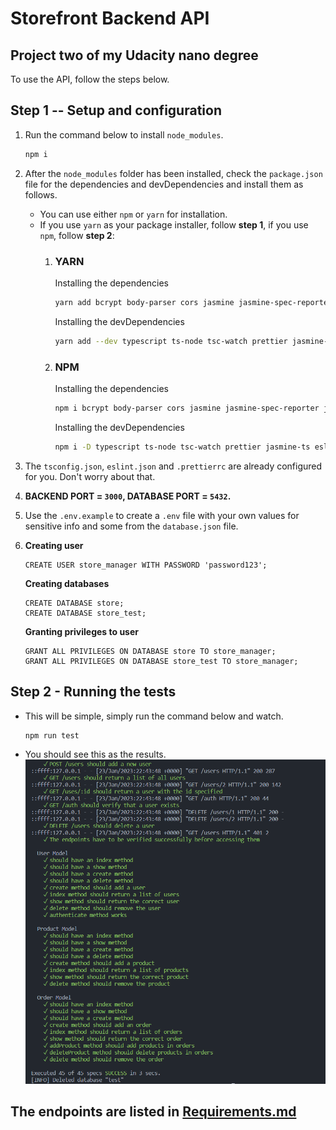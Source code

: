 # Storefront Backend API
## Project two of my Udacity nano degree

To use the API, follow the steps below.
## **Step 1 -- Setup and configuration**

1. Run the command below to install `node_modules`.
    ```bash
    npm i
    ```
1. After the `node_modules` folder has been installed, check the `package.json` file for the dependencies and devDependencies and install them as follows.
    * You can use either `npm` or `yarn` for installation.
    * If you use `yarn` as your package installer, follow **step 1**, if you use `npm`, follow **step 2**:
        1. ### **YARN**
            Installing the dependencies
            ```bash
            yarn add bcrypt body-parser cors jasmine jasmine-spec-reporter jsonwebtoken morgan nodemon pg express dotenv db-migrate db-migrate-pg
            ```
            Installing the devDependencies

            ```bash
            yarn add --dev typescript ts-node tsc-watch prettier jasmine-ts eslint-plugin-prettier eslint-config-prettier eslint @types/node @types/bcrypt @types/body-parser @types/cors @types/express @types/jasmine @types/jsonwebtoken @types/morgan @types/nodemon @types/pg @typescript-eslint/eslint-plugin @typescript-eslint/parser
            ```
        1. ### **NPM**
            Installing the dependencies
            ```bash
            npm i bcrypt body-parser cors jasmine jasmine-spec-reporter jsonwebtoken morgan nodemon pg express dotenv db-migrate db-migrate-pg
            ```

            Installing the devDependencies
            ```bash
            npm i -D typescript ts-node tsc-watch prettier jasmine-ts eslint-plugin-prettier eslint-config-prettier eslint @types/node @types/bcrypt @types/body-parser @types/cors @types/express @types/jasmine @types/jsonwebtoken @types/morgan @types/nodemon @types/pg @typescript-eslint/eslint-plugin @typescript-eslint/parser
            ```
1. The `tsconfig.json`, `eslint.json` and `.prettierrc` are already configured for you. Don't worry about that.

1. **BACKEND PORT = `3000`, DATABASE PORT = `5432`.**

1. Use the `.env.example` to create a `.env` file with your own values for sensitive info and some from the `database.json` file.

1. **Creating user**
    ```postgres
    CREATE USER store_manager WITH PASSWORD 'password123';
    ```
    **Creating databases**
    ```postgres
    CREATE DATABASE store;
    CREATE DATABASE store_test;
    ```
    **Granting privileges to user**
    ```postgres
    GRANT ALL PRIVILEGES ON DATABASE store TO store_manager;
    GRANT ALL PRIVILEGES ON DATABASE store_test TO store_manager;
    ```
## **Step 2 - Running the tests**
* This will be simple, simply run the command below and watch.
    ```bash
    npm run test
    ```
* You should see this as the results.
    ![Tests successful](images/tests.PNG)

## **The endpoints are listed in** [Requirements.md](Requirements.md)